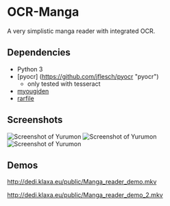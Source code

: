 # OCR-Manga
A very simplistic manga reader with integrated OCR.

Dependencies
------------
- Python 3
- [pyocr] (https://github.com/jflesch/pyocr "pyocr")
  - only tested with tesseract
- [myougiden](https://github.com/leoboiko/myougiden "myougiden") 
- [rarfile](https://github.com/markokr/rarfile "rarfile")


Screenshots
-----------

![Screenshot of Yurumon](http://dedi.klaxa.eu/public/yurumon_ocr.jpg)
![Screenshot of Yurumon](http://dedi.klaxa.eu/public/yurumon_ocr_color.png)
![Screenshot of Yurumon](http://dedi.klaxa.eu/public/yurumon_dark.png)

Demos
-----
http://dedi.klaxa.eu/public/Manga_reader_demo.mkv

http://dedi.klaxa.eu/public/Manga_reader_demo_2.mkv
